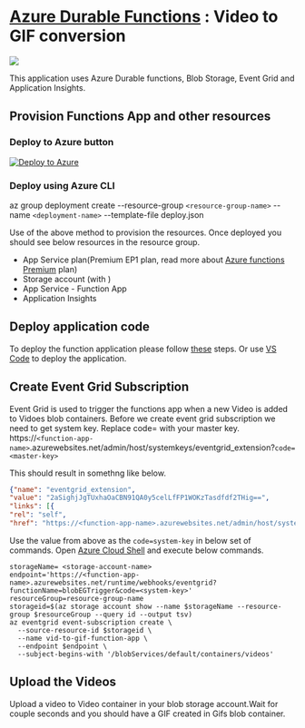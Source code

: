 # [Azure Durable Functions](https://docs.microsoft.com/en-us/azure/azure-functions/durable/durable-functions-overview) : Video to GIF conversion
![](demo.gif)

This application uses Azure Durable functions, Blob Storage, Event Grid and Application Insights.

## Provision Functions App and other resources
### Deploy to Azure button
[![Deploy to Azure](https://azuredeploy.net/deploybutton.png)](https://portal.azure.com/#create/Microsoft.Template/uri/https%3A%2F%2Fraw.githubusercontent.com%2Fkrishnaji%2Fdurable-function-video-to-gif%2Fmaster%2Fdeploy.json>)

### Deploy using Azure CLI

az group deployment create --resource-group ```<resource-group-name>``` --name ```<deployment-name>``` --template-file deploy.json

Use of the above method to provision the resources. Once deployed you should see below resources in the resource group.

- App Service plan(Premium EP1 plan, read more about [Azure functions Premium](https://docs.microsoft.com/en-us/azure/azure-functions/functions-premium-plan) plan)
- Storage account (with )
- App Service - Function App
- Application Insights

## Deploy application code
To deploy the function application please follow [these](https://docs.microsoft.com/en-us/azure/azure-functions/functions-continuous-deployment) steps. Or use [VS Code](https://code.visualstudio.com/tutorials/functions-extension/deploy-app) to deploy the application.

## Create Event Grid Subscription
Event Grid is used to trigger the functions app when a new Video is added to Vidoes blob containers. 
Before we create event grid subscription we need to get system key. Replace code= with your master key.
https://```<function-app-name>```.azurewebsites.net/admin/host/systemkeys/eventgrid_extension?```code=<master-key>```
 
This should result in somethng like below.
```json
{"name": "eventgrid_extension",
"value": "2aSighjJgTUxhaOaCBN91QA0y5celLfFP1WOKzTasdfdf2THig==",
"links": [{
"rel": "self",
"href": "https://<function-app-name>.azurewebsites.net/admin/host/systemkeys/eventgrid_extension"}]}
```
Use the value from above as the ```code=system-key``` in below set of commands.
Open [Azure Cloud Shell](https://shell.azure.com) and execute below commands.

```
storageName= <storage-account-name>
endpoint='https://<function-app-name>.azurewebsites.net/runtime/webhooks/eventgrid?functionName=blobEGTrigger&code=<system-key>'
resourceGroup=resource-group-name
storageid=$(az storage account show --name $storageName --resource-group $resourceGroup --query id --output tsv)
az eventgrid event-subscription create \
  --source-resource-id $storageid \
  --name vid-to-gif-function-app \
  --endpoint $endpoint \
  --subject-begins-with '/blobServices/default/containers/videos'
```
## Upload the Videos
Upload a video to Video container in your blob storage account.Wait for couple seconds and you should have a GIF created in Gifs blob container.  